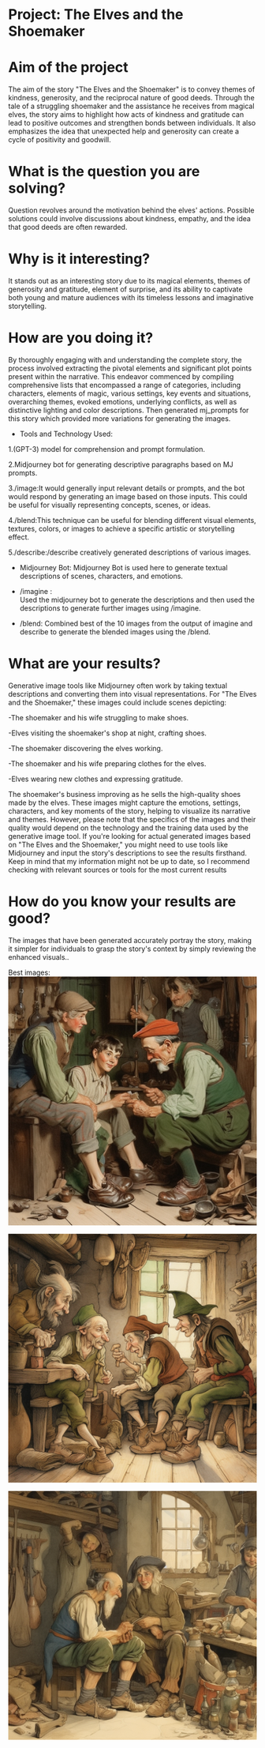 # Project: The Elves and the Shoemaker 

# Aim of the project

The aim of the story "The Elves and the Shoemaker" is to convey themes of kindness, generosity, and the reciprocal nature of good deeds. Through the tale of a struggling shoemaker and the assistance he receives from magical elves, the story aims to highlight how acts of kindness and gratitude can lead to positive outcomes and strengthen bonds between individuals. It also emphasizes the idea that unexpected help and generosity can create a cycle of positivity and goodwill.

# What is the question you are solving? 
Question revolves around the motivation behind the elves' actions. Possible solutions could involve discussions about kindness, empathy, and the idea that good deeds are often rewarded.

# Why is it interesting?
It stands out as an interesting story due to its magical elements, themes of generosity and gratitude, element of surprise, and its ability to captivate both young and mature audiences with its timeless lessons and imaginative storytelling.

# How are you doing it?
By thoroughly engaging with and understanding the complete story, the process involved extracting the pivotal elements and significant plot points present within the narrative. This endeavor commenced by compiling comprehensive lists that encompassed a range of categories, including characters, elements of magic, various settings, key events and situations, overarching themes, evoked emotions, underlying conflicts, as well as distinctive lighting and color descriptions.
Then generated mj_prompts for this story which provided more variations for generating the images.
* Tools and Technology Used:
  
1.(GPT-3) model for comprehension and prompt formulation.

2.Midjourney bot for generating descriptive paragraphs based on MJ prompts.

3./image:It would generally input relevant details or prompts, and the bot would respond by generating an image based on those inputs. This could be useful for visually representing concepts, scenes, or ideas.

4./blend:This technique can be useful for blending different visual elements, textures, colors, or images to achieve a specific artistic or storytelling effect.

5./describe:/describe creatively generated descriptions of various images.

* Midjourney Bot: 
Midjourney Bot  is used here to generate textual descriptions of scenes, characters, and emotions.

* /imagine :  
Used the midjourney bot to generate the descriptions and then used the descriptions to generate further images using /imagine.

* /blend: 
Combined best of the 10 images from the output of imagine and describe to generate the blended images using the /blend.

# What are your results?
Generative image tools like Midjourney often work by taking textual descriptions and converting them into visual representations. For "The Elves and the Shoemaker," these images could include scenes depicting:

 -The shoemaker and his wife struggling to make shoes.
 
 -Elves visiting the shoemaker's shop at night, crafting shoes.
 
 -The shoemaker discovering the elves working.
 
 -The shoemaker and his wife preparing clothes for the elves.
 
 -Elves wearing new clothes and expressing gratitude.
 
The shoemaker's business improving as he sells the high-quality shoes made by the elves.
These images might capture the emotions, settings, characters, and key moments of the story, helping to visualize its narrative and themes. However, please note that the specifics of the images and their quality would depend on the technology and the training data used by the generative image tool.
If you're looking for actual generated images based on "The Elves and the Shoemaker," you might need to use tools like Midjourney and input the story's descriptions to see the results firsthand. Keep in mind that my information might not be up to date, so I recommend checking with relevant sources or tools for the most current results

# How do you know your results are good?

The images that have been generated accurately portray the story, making it simpler for individuals to grasp the story's context by simply reviewing the enhanced visuals..

Best images:
![img1](images/mj_aO1_Pthlum0.png)

![img2](images/mj_aO1_hugax6.png)

![img3](images/mj_aO1_0JdAD8.png)



